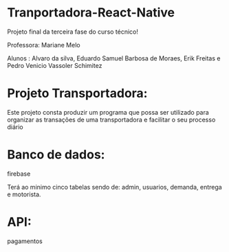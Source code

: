# Tranportadora-React-Native
Projeto final da terceira fase do curso técnico!

Professora: Mariane Melo 

Alunos :  Alvaro da silva, Eduardo Samuel Barbosa de Moraes, Erik Freitas  e Pedro Venicio Vassoler Schimitez

# Projeto Transportadora:

Este projeto consta produzir um programa que possa ser utilizado para organizar as transações de uma transportadora e facilitar o seu processo diário

# Banco de dados:

firebase

Terá ao minimo cinco tabelas sendo de: admin, usuarios, demanda, entrega e motorista.

# API:
pagamentos
